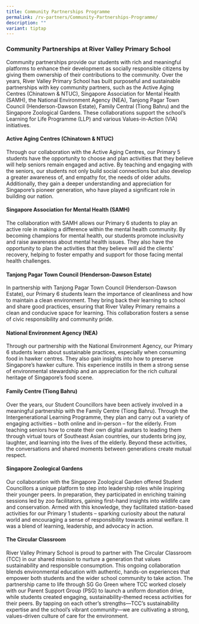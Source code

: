 ```yaml
---
title: Community Partnerships Programme
permalink: /rv-partners/Community-Partnerships-Programme/
description: ""
variant: tiptap
---
```

<h3><strong>Community Partnerships at River Valley Primary School</strong></h3>
<p>Community partnerships provide our students with rich and meaningful platforms
to enhance their development as socially responsible citizens by giving
them ownership of their contributions to the community. Over the years,
River Valley Primary School has built purposeful and sustainable partnerships
with key community partners, such as the Active Aging Centres (Chinatown
&amp; NTUC), Singapore Association for Mental Health (SAMH), the National
Environment Agency (NEA), Tanjong Pagar Town Council (Henderson-Dawson
Estate), Family Central (Tiong Bahru) and the Singapore Zoological Gardens.
These collaborations support the school’s Learning for Life Programme (LLP)
and various Values-in-Action (VIA) initiatives.</p>
<p></p>
<h4>Active Aging Centres (Chinatown &amp; NTUC)</h4>
<p>Through our collaboration with the Active Aging Centres, our Primary 5
students have the opportunity to choose and plan activities that they believe
will help seniors remain engaged and active. By teaching and engaging with
the seniors, our students not only build social connections but also develop
a greater awareness of, and empathy for, the needs of older adults. Additionally,
they gain a deeper understanding and appreciation for Singapore’s pioneer
generation, who have played a significant role in building our nation.</p>
<p></p>
<h4>Singapore Association for Mental Health (SAMH)</h4>
<p>The collaboration with SAMH allows our Primary 6 students to play an active
role in making a difference within the mental health community. By becoming
champions for mental health, our students promote inclusivity and raise
awareness about mental health issues. They also have the opportunity to
plan the activities that they believe will aid the clients' recovery, helping
to foster empathy and support for those facing mental health challenges.</p>
<p></p>
<h4>Tanjong Pagar Town Council (Henderson-Dawson Estate) </h4>
<p>In partnership with Tanjong Pagar Town Council (Henderson-Dawson Estate),
our Primary 6 students learn the importance of cleanliness and how to maintain
a clean environment. They bring back their learning to school and share
good practices, ensuring that River Valley Primary remains a clean and
conducive space for learning. This collaboration fosters a sense of civic
responsibility and community pride.</p>
<p></p>
<h4>National Environment Agency (NEA)</h4>
<p>Through our partnership with the National Environment Agency, our Primary
6 students learn about sustainable practices, especially when consuming
food in hawker centres. They also gain insights into how to preserve Singapore’s
hawker culture. This experience instills in them a strong sense of environmental
stewardship and an appreciation for the rich cultural heritage of Singapore’s
food scene.</p>
<p></p>
<h4>Family Centre (Tiong Bahru)</h4>
<p>Over the years, our Student Councillors have been actively involved in
a meaningful partnership with the Family Centre (Tiong Bahru). Through
the Intergenerational Learning Programme, they plan and carry out a variety
of engaging activities – both online and in-person – for the elderly. From
teaching seniors how to create their own digital avatars to leading them
through virtual tours of Southeast Asian countries, our students bring
joy, laughter, and learning into the lives of the elderly. Beyond these
activities, the conversations and shared moments between generations create
mutual respect.</p>
<p></p>
<h4>Singapore Zoological Gardens</h4>
<p>Our collaboration with the Singapore Zoological Garden offered Student
Councillors a unique platform to step into leadership roles while inspiring
their younger peers. In preparation, they participated in enriching training
sessions led by zoo facilitators, gaining first-hand insights into wildlife
care and conservation. Armed with this knowledge, they facilitated station-based
activities for our Primary 1 students – sparking curiosity about the natural
world and encouraging a sense of responsibility towards animal welfare.
It was a blend of learning, leadership, and advocacy in action.</p>
<p></p>
<h4>The Circular Classroom</h4>
<p>River Valley Primary School is proud to partner with The Circular Classroom
(TCC) in our shared mission to nurture a generation that values sustainability
and responsible consumption. This ongoing collaboration blends environmental
education with authentic, hands-on experiences that empower both students
and the wider school community to take action. The partnership came to
life through SG Go Green where TCC worked closely with our Parent Support
Group (PSG) to launch a uniform donation drive, while students created
engaging, sustainability-themed recess activities for their peers. By tapping
on each other’s strengths—TCC’s sustainability expertise and the school’s
vibrant community—we are cultivating a strong, values-driven culture of
care for the environment.</p>
<p></p>